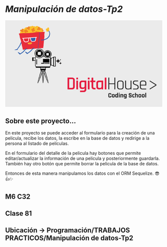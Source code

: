 # *Manipulación de datos-Tp2*

![portada](public/img/cover2.png)

## Sobre este proyecto...

En este proyecto se puede acceder al formulario para la creación de una pelicula, recibe los datos, la escribe en la base de datos y redirige a la persona al listado de películas.

En el formulario del detalle de la pelicula hay botones que permite editar/actualizar la información de una pelicula y posteriormente guardarla. También hay otro botón que permite borrar la pelicula de la base de datos. 

Entonces de esta manera  manipulamos los datos con el ORM Sequelize. 😎👍✨

## M6 C32

## Clase 81

## Ubicación -> Programación/TRABAJOS PRACTICOS/Manipulación de datos-Tp2